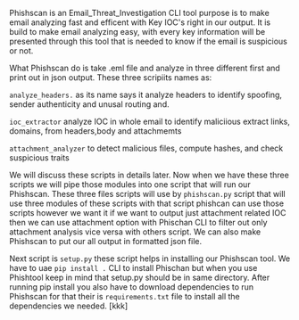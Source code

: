 Phishscan is an Email_Threat_Investigation CLI tool purpose is to make email analyzing fast and efficent with Key IOC's right in our output. It is build to make email analyzing easy, with every key information will be presented through this tool that is needed to know if the email is suspicious or not. 

What Phishscan do is take .eml file and analyze in three different first and print out in json output. These three scripiits names as:

`analyze_headers.` as its name says it analyze headers to identify spoofing, sender authenticity and unusal routing and.

`ioc_extractor` analyze IOC in whole email to identify maliciious extract links, domains, from headers,body and attachmemts  

`attachment_analyzer` to detect malicious files, compute hashes, and check suspicious traits  

We will discuss these scripts in details later. Now when we have these three scripts we will pipe those modules into one script that will run our Phishscan. These three files scripts will use by `phishscan.py` script that will use three modules of these scripts with that script phishcan can use those scripts however we want it if we want to output just attachment related IOC then we can use attachment option with Phischan CLI to filter out only attachment analysis vice versa with others script. We can also make Phishscan to put our all output in formatted json file.

Next script is `setup.py` these script helps in installing our Phishscan tool. We have to uae `pip install .` CLI to install Phischan but when you use Phishtool keep in mind that setup.py should be in same directory. After running pip install you also have to download dependencies to run Phishscan for that their is `requirements.txt` file to install all the dependencies we needed. [kkk]

